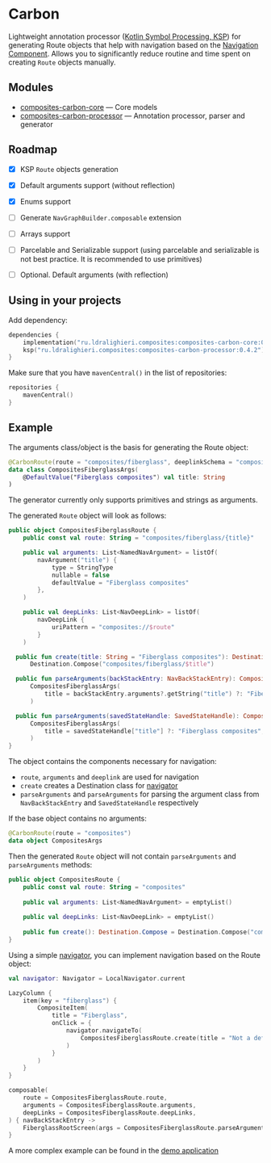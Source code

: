 
# Carbon

Lightweight annotation processor ([Kotlin Symbol Processing, KSP][ksp]) for generating Route objects that help with navigation based on the [Navigation Component][navigation].
Allows you to significantly reduce routine and time spent on creating `Route` objects manually.


## Modules
* [composites-carbon-core] &mdash; Core models
* [composites-carbon-processor] &mdash; Annotation processor, parser and generator


## Roadmap

- [X] KSP `Route` objects generation
- [X] Default arguments support (without reflection)
- [X] Enums support
- [ ] Generate `NavGraphBuilder.composable` extension
- [ ] Arrays support
- [ ] Parcelable and Serializable support (using parcelable and serializable is not best practice. It is recommended to use primitives)
- [ ] Optional. Default arguments (with reflection)


## Using in your projects

Add dependency:

```kotlin
dependencies {
    implementation("ru.ldralighieri.composites:composites-carbon-core:0.4.2")
    ksp("ru.ldralighieri.composites:composites-carbon-processor:0.4.2")
}
```

Make sure that you have `mavenCentral()` in the list of repositories:

```kotlin
repositories {
    mavenCentral()
}
```


## Example

The arguments class/object is the basis for generating the Route object:
```kotlin
@CarbonRoute(route = "composites/fiberglass", deeplinkSchema = "composites")
data class CompositesFiberglassArgs(
    @DefaultValue("Fiberglass composites") val title: String
)
```
The generator currently only supports primitives and strings as arguments.

The generated `Route` object will look as follows:
```kotlin
public object CompositesFiberglassRoute { 
    public const val route: String = "composites/fiberglass/{title}"

    public val arguments: List<NamedNavArgument> = listOf(
        navArgument("title") { 
            type = StringType
            nullable = false
            defaultValue = "Fiberglass composites"
        },
    )

    public val deepLinks: List<NavDeepLink> = listOf(
        navDeepLink {
            uriPattern = "composites://$route"
        }
    )

  public fun create(title: String = "Fiberglass composites"): Destination.Compose = 
      Destination.Compose("composites/fiberglass/$title")

  public fun parseArguments(backStackEntry: NavBackStackEntry): CompositesFiberglassArgs = 
      CompositesFiberglassArgs(
          title = backStackEntry.arguments?.getString("title") ?: "Fiberglass composites",
      )

  public fun parseArguments(savedStateHandle: SavedStateHandle): CompositesFiberglassArgs = 
      CompositesFiberglassArgs(
          title = savedStateHandle["title"] ?: "Fiberglass composites",
      )
}
```
The object contains the components necessary for navigation:
- `route`, `arguments` and `deeplink` are used for navigation
- `create` creates a Destination class for [navigator]
- `parseArguments` and `parseArguments` for parsing the argument class from `NavBackStackEntry` and `SavedStateHandle` respectively

If the base object contains no arguments:
```kotlin
@CarbonRoute(route = "composites")
data object CompositesArgs
```

Then the generated `Route` object will not contain `parseArguments` and `parseArguments` methods:
```kotlin
public object CompositesRoute {
    public const val route: String = "composites"
    
    public val arguments: List<NamedNavArgument> = emptyList()
    
    public val deepLinks: List<NavDeepLink> = emptyList()
    
    public fun create(): Destination.Compose = Destination.Compose("composites")
}
```

Using a simple [navigator], you can implement navigation based on the Route object:
```kotlin
val navigator: Navigator = LocalNavigator.current

LazyColumn {
    item(key = "fiberglass") {
        CompositeItem(
            title = "Fiberglass",
            onClick = {
                navigator.navigateTo(
                    CompositesFiberglassRoute.create(title = "Not a default title")
                )
            }
        )
    }
}

composable(
    route = CompositesFiberglassRoute.route,
    arguments = CompositesFiberglassRoute.arguments,
    deepLinks = CompositesFiberglassRoute.deepLinks,
) { navBackStackEntry ->
    FiberglassRootScreen(args = CompositesFiberglassRoute.parseArguments(navBackStackEntry))
}
```

A more complex example can be found in the [demo application][demo]


[ksp]: https://kotlinlang.org/docs/ksp-overview.html
[navigator]: https://github.com/LDRAlighieri/Composites/blob/master/sample/src/main/kotlin/ru/ldralighieri/composites/sample/navigation/Navigator.kt
[composites-carbon-core]: https://github.com/LDRAlighieri/Composites/tree/main/composites-carbon/core
[composites-carbon-processor]: https://github.com/LDRAlighieri/Composites/tree/main/composites-carbon/processor
[navigation]: https://developer.android.com/guide/navigation
[demo]: https://github.com/LDRAlighieri/Composites/blob/master/sample/src/main/kotlin/ru/ldralighieri/composites/sample/navigation/AppNavHost.kt
